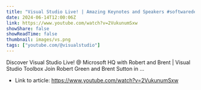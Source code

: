 ```yaml
---
title: "Visual Studio Live! | Amazing Keynotes and Speakers #softwaredevelopment #coding #debugging #shorts"
date: 2024-06-14T12:00:06Z
link: https://www.youtube.com/watch?v=2VukunumSxw
showShare: false
showReadTime: false
thumbnail: images/vs.png
tags: ["youtube.com/@visualstudio"]
---
```

Discover Visual Studio Live! @ Microsoft HQ with Robert and Brent | Visual Studio Toolbox Join Robert Green and Brent Sutton in ...

- Link to article: https://www.youtube.com/watch?v=2VukunumSxw